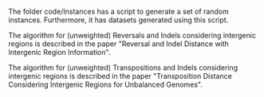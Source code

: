The folder code/Instances has a script to generate a set of random instances. Furthermore, it has datasets generated using this script.

The algorithm for (unweighted) Reversals and Indels considering intergenic regions is described in the paper "Reversal and Indel Distance with Intergenic Region Information".

The algorithm for (unweighted) Transpositions and Indels considering intergenic regions is described in the paper "Transposition Distance Considering Intergenic Regions for Unbalanced Genomes".
